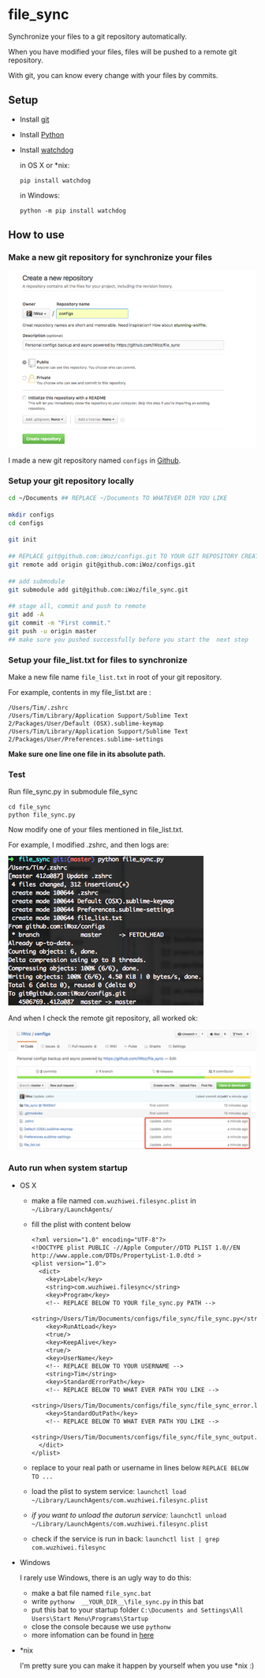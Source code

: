 # file_sync

Synchronize your files to a git repository automatically.

When you have modified your files, files will be pushed to a remote git repository.

With git, you can know every change with your files by commits.

## Setup
* Install [git](https://git-scm.com/downloads)
* Install [Python](https://www.python.org/downloads/)

* Install [watchdog](http://pythonhosted.org/watchdog/)

	in OS X or *nix:
	
	```
	pip install watchdog
	```
	
	in Windows:
	
	```
	python -m pip install watchdog
	```

## How to use
### Make a new git repository for synchronize your files

![new git repository](imgs/new_git.png)

I made a new git repository named `configs` in [Github](https://github.com/new).
	
### Setup your git repository locally

```bash
cd ~/Documents ## REPLACE ~/Documents TO WHATEVER DIR YOU LIKE

mkdir configs
cd configs

git init

## REPLACE git@github.com:iWoz/configs.git TO YOUR GIT REPOSITORY CREATED BEFORE
git remote add origin git@github.com:iWoz/configs.git 

## add submodule
git submodule add git@github.com:iWoz/file_sync.git

## stage all, commit and push to remote
git add -A
git commit -m "First commit."
git push -u origin master
## make sure you pushed successfully before you start the  next step

```

### Setup your **file_list.txt** for files to synchronize

Make a new file name `file_list.txt` in root of your git repository.

For example, contents in my file_list.txt are :
 	
 ```planitext
/Users/Tim/.zshrc
/Users/Tim/Library/Application Support/Sublime Text 2/Packages/User/Default (OSX).sublime-keymap
/Users/Tim/Library/Application Support/Sublime Text 2/Packages/User/Preferences.sublime-settings
 ```
**Make sure one line one file in its absolute path.**

### Test
Run file_sync.py in submodule file_sync

```
cd file_sync
python file_sync.py
```

Now modify one of your files mentioned in file_list.txt.

For example, I modified .zshrc, and then logs are:

![logs](imgs/logs.png)

And when I check the remote git repository, all worked ok:

![check](imgs/check.png)

### Auto run when system startup
* OS X
	* make a file named `com.wuzhiwei.filesync.plist` in `~/Library/LaunchAgents/`
	* fill the plist with content below

		```
		<?xml version="1.0" encoding="UTF-8"?>
		<!DOCTYPE plist PUBLIC -//Apple Computer//DTD PLIST 1.0//EN http://www.apple.com/DTDs/PropertyList-1.0.dtd >
		<plist version="1.0">
		  <dict>
		    <key>Label</key>
		    <string>com.wuzhiwei.filesync</string>
		    <key>Program</key>
		    <!-- REPLACE BELOW TO YOUR file_sync.py PATH -->
		    <string>/Users/Tim/Documents/configs/file_sync/file_sync.py</string>
		    <key>RunAtLoad</key>
		    <true/>
		    <key>KeepAlive</key>
		    <true/>
		    <key>UserName</key>
		    <!-- REPLACE BELOW TO YOUR USERNAME -->
		    <string>Tim</string>
		    <key>StandardErrorPath</key>
		    <!-- REPLACE BELOW TO WHAT EVER PATH YOU LIKE -->
		    <string>/Users/Tim/Documents/configs/file_sync/file_sync_error.log</string>
		    <key>StandardOutPath</key>
		    <!-- REPLACE BELOW TO WHAT EVER PATH YOU LIKE -->
		    <string>/Users/Tim/Documents/configs/file_sync/file_sync_output.log</string>
		  </dict>
		</plist>
		```
	* replace to your real path or username in lines below `REPLACE BELOW TO ...`
	* load the plist to system service: `launchctl load ~/Library/LaunchAgents/com.wuzhiwei.filesync.plist`
	* *if you want to unload the autorun service:* `launchctl unload ~/Library/LaunchAgents/com.wuzhiwei.filesync.plist`
	* check if the service is run in back: `launchctl list | grep com.wuzhiwei.filesync`
	
* Windows

	I rarely use Windows, there is an ugly way to do this:
	
	* make a bat file named `file_sync.bat`
	* write `pythonw  __YOUR_DIR__\file_sync.py` in this bat
	* put this bat to your startup folder `C:\Documents and Settings\All Users\Start Menu\Programs\Startup`
	* close the console because we use `pythonw`
	* more infomation can be found in [here](http://stackoverflow.com/questions/4438020/how-to-start-a-python-file-while-window-starts)
* *nix

	I'm pretty sure you can make it happen by yourself when you use *nix :)
